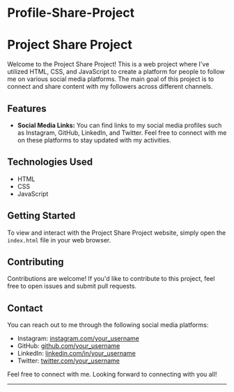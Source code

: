 # Profile-Share-Project
# Project Share Project

Welcome to the Project Share Project! This is a web project where I've utilized HTML, CSS, and JavaScript to create a platform for people to follow me on various social media platforms. The main goal of this project is to connect and share content with my followers across different channels.

## Features

- **Social Media Links:** You can find links to my social media profiles such as Instagram, GitHub, LinkedIn, and Twitter. Feel free to connect with me on these platforms to stay updated with my activities.

## Technologies Used

- HTML
- CSS
- JavaScript

## Getting Started

To view and interact with the Project Share Project website, simply open the `index.html` file in your web browser.

## Contributing

Contributions are welcome! If you'd like to contribute to this project, feel free to open issues and submit pull requests.

## Contact

You can reach out to me through the following social media platforms:

- Instagram: [instagram.com/your_username](https://www.instagram.com/your_username)
- GitHub: [github.com/your_username](https://github.com/your_username)
- LinkedIn: [linkedin.com/in/your_username](https://www.linkedin.com/in/your_username)
- Twitter: [twitter.com/your_username](https://twitter.com/your_username)

Feel free to connect with me. Looking forward to connecting with you all!

---


